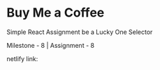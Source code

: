 # Buy Me a Coffee 
Simple React Assignment be a Lucky One Selector

Milestone - 8 | Assignment - 8

netlify link: 
